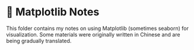 # 🧩 Matplotlib Notes

This folder contains my notes on using Matplotlib (sometimes seaborn) for visualization. Some materials were originally written in Chinese and are being gradually translated.
